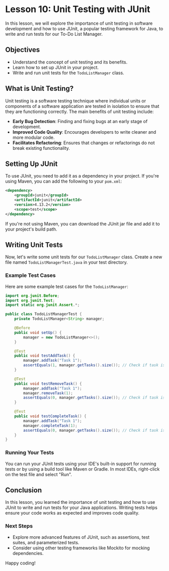 # Lesson 10: Unit Testing with JUnit

In this lesson, we will explore the importance of unit testing in software development and how to use JUnit, a popular testing framework for Java, to write and run tests for our To-Do List Manager.

## Objectives
- Understand the concept of unit testing and its benefits.
- Learn how to set up JUnit in your project.
- Write and run unit tests for the `TodoListManager` class.

## What is Unit Testing?
Unit testing is a software testing technique where individual units or components of a software application are tested in isolation to ensure that they are functioning correctly. The main benefits of unit testing include:

- **Early Bug Detection**: Finding and fixing bugs at an early stage of development.
- **Improved Code Quality**: Encourages developers to write cleaner and more modular code.
- **Facilitates Refactoring**: Ensures that changes or refactorings do not break existing functionality.

## Setting Up JUnit
To use JUnit, you need to add it as a dependency in your project. If you're using Maven, you can add the following to your `pom.xml`:

```xml
<dependency>
    <groupId>junit</groupId>
    <artifactId>junit</artifactId>
    <version>4.13.2</version>
    <scope>test</scope>
</dependency>
```

If you're not using Maven, you can download the JUnit jar file and add it to your project's build path.

## Writing Unit Tests
Now, let's write some unit tests for our `TodoListManager` class. Create a new file named `TodoListManagerTest.java` in your test directory.

### Example Test Cases
Here are some example test cases for the `TodoListManager`:

```java
import org.junit.Before;
import org.junit.Test;
import static org.junit.Assert.*;

public class TodoListManagerTest {
    private TodoListManager<String> manager;

    @Before
    public void setUp() {
        manager = new TodoListManager<>();
    }

    @Test
    public void testAddTask() {
        manager.addTask("Task 1");
        assertEquals(1, manager.getTasks().size()); // Check if task is added
    }

    @Test
    public void testRemoveTask() {
        manager.addTask("Task 1");
        manager.removeTask(1);
        assertEquals(0, manager.getTasks().size()); // Check if task is removed
    }

    @Test
    public void testCompleteTask() {
        manager.addTask("Task 1");
        manager.completeTask(1);
        assertEquals(0, manager.getTasks().size()); // Check if task is completed and removed
    }
}
```

### Running Your Tests
You can run your JUnit tests using your IDE's built-in support for running tests or by using a build tool like Maven or Gradle. In most IDEs, right-click on the test file and select "Run".

## Conclusion
In this lesson, you learned the importance of unit testing and how to use JUnit to write and run tests for your Java applications. Writing tests helps ensure your code works as expected and improves code quality.

### Next Steps
- Explore more advanced features of JUnit, such as assertions, test suites, and parameterized tests.
- Consider using other testing frameworks like Mockito for mocking dependencies.

Happy coding!